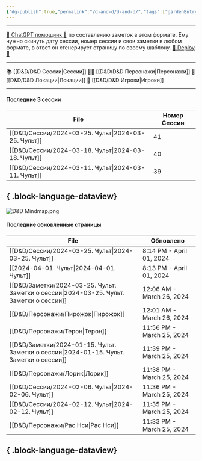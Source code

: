 ```yaml
---
{"dg-publish":true,"permalink":"/d-and-d/d-and-d/","tags":["gardenEntry"],"created":"2024-02-19T19:15:28.340+03:00","updated":"2024-02-06T01:00:03.140+03:00"}
---
```



---
[ 🤖 ChatGPT помощник 🤖](https://chat.openai.com/g/g-MHo60ZEsx-note-assistant) по составлению заметок в этом формате. Ему нужно скинуть дату сессии, номер сессии и свои заметки в любом формате, в ответ он сгенерирует страницу по своему шаблону. 
[🚀 Deploy 🚀](https://vercel.com/elks-projects/elk21-dnd-notes-h8pc)

---

 📚 [[D&D/D&D Сессии\|Сессии]] 
 🧙‍♂️ [[D&D/D&D Персонажи\|Персонажи]] 
 🏰 [[D&D/D&D Локации\|Локации]]
 👥 [[D&D/D&D Игроки\|Игроки]]

---
#### Последние 3 сессии

| File                                                   | Номер Сессии |
| ------------------------------------------------------ | ------------ |
| [[D&D/Сессии/2024-03-25. Чульт\|2024-03-25. Чульт]] | 41           |
| [[D&D/Сессии/2024-03-18. Чульт\|2024-03-18. Чульт]] | 40           |
| [[D&D/Сессии/2024-03-11. Чульт\|2024-03-11. Чульт]] | 39           |

{ .block-language-dataview}
---

![D&D Mindmap.png](/img/user/D&D/img/D&D%20Mindmap.png)

#### Последние обновленные страницы

| File                                                                                        | Обновлено                 |
| ------------------------------------------------------------------------------------------- | ------------------------- |
| [[D&D/Сессии/2024-03-25. Чульт\|2024-03-25. Чульт]]                                      | 8:14 PM - April 01, 2024  |
| [[2024-04-01. Чульт\|2024-04-01. Чульт]]                                                 | 8:13 PM - April 01, 2024  |
| [[D&D/Заметки/2024-03-25. Чульт. Заметки о сессии\|2024-03-25. Чульт. Заметки о сессии]] | 12:06 AM - March 26, 2024 |
| [[D&D/Персонажи/Пирожок\|Пирожок]]                                                       | 12:01 AM - March 26, 2024 |
| [[D&D/Персонажи/Терон\|Терон]]                                                           | 11:56 PM - March 25, 2024 |
| [[D&D/Заметки/2024-01-15. Чульт. Заметки о сессии\|2024-01-15. Чульт. Заметки о сессии]] | 11:39 PM - March 25, 2024 |
| [[D&D/Персонажи/Лорик\|Лорик]]                                                           | 11:38 PM - March 25, 2024 |
| [[D&D/Сессии/2024-02-06. Чульт\|2024-02-06. Чульт]]                                      | 11:36 PM - March 25, 2024 |
| [[D&D/Сессии/2024-02-12. Чульт\|2024-02-12. Чульт]]                                      | 11:35 PM - March 25, 2024 |
| [[D&D/Персонажи/Рас Нси\|Рас Нси]]                                                       | 11:33 PM - March 25, 2024 |

{ .block-language-dataview}
---
